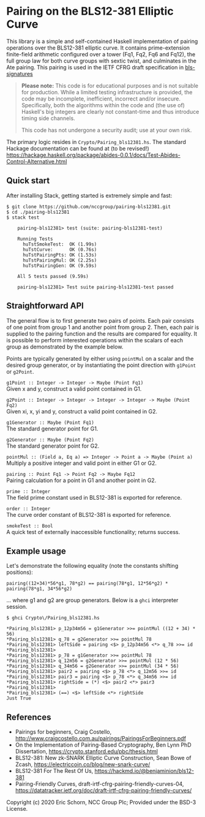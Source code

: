# Pairing on the BLS12-381 Elliptic Curve

This library is a simple and self-contained Haskell implementation of pairing
operations over the BLS12-381 elliptic curve. It contains prime-extension 
finite-field arithmetic configured over a tower (Fq1, Fq2, Fq6 and Fq12), the
full group law for both curve groups with sextic twist, and culminates in the 
Ate pairing. This pairing is used in the IETF CFRG draft specification in
[bls-signatures](https://datatracker.ietf.org/doc/draft-irtf-cfrg-bls-signature/)

> **Please note:** This code is for educational purposes and is not suitable
> for production. While a limited testing infrastructure is provided, the code 
> may be incomplete, inefficient, incorrect and/or insecure. Specifically, 
> both the algorithms within the code and (the use of) Haskell's big integers 
> are clearly not constant-time and thus introduce timing side channels.
>
> This code has not undergone a security audit; use at your own risk.

The primary logic resides in `Crypto/Pairing_bls12381.hs`. The standard
Hackage documentation can be found at (to be revised!)
<https://hackage.haskell.org/package/abides-0.0.1/docs/Test-Abides-Control-Alternative.html>


## Quick start

After installing Stack, getting started is extremely simple and fast:

    $ git clone https://github.com/nccgroup/pairing-bls12381.git
    $ cd ./pairing-bls12381
    $ stack test
    
        pairing-bls12381> test (suite: pairing-bls12381-test)
    
        Running Tests
          huTstSmokeTest:  OK (1.99s)
          huTstCurve:      OK (0.76s)
          huTstPairingPts: OK (1.53s)
          huTstPairingMul: OK (2.25s)
          huTstPairingGen: OK (9.59s)
    
        All 5 tests passed (9.59s)

        pairing-bls12381> Test suite pairing-bls12381-test passed


## Straightforward API

The general flow is to first generate two pairs of points. Each pair consists
of one point from group 1 and another point from group 2. Then, each pair is
supplied to the pairing function and the results are compared for equality. It
is possible to perform interested operations within the scalars of each group
as demonstrated by the example below.

Points are typically generated by either using `pointMul` on a scalar and the
desired group generator, or by instantiating the point direction with 
`g1Point` or `g2Point`.


`g1Point :: Integer -> Integer -> Maybe (Point Fq1)`    
Given x and y, construct a valid point contained in G1.

`g2Point :: Integer -> Integer -> Integer -> Integer -> Maybe (Point Fq2)`    
Given xi, x, yi and y, construct a valid point contained in G2.

`g1Generator :: Maybe (Point Fq1)`    
The standard generator point for G1.

`g2Generator :: Maybe (Point Fq2)`    
The standard generator point for G2.

`pointMul :: (Field a, Eq a) => Integer -> Point a -> Maybe (Point a)`    
Multiply a positive integer and valid point in either G1 or G2.

`pairing :: Point Fq1 -> Point Fq2 -> Maybe Fq12`    
Pairing calculation for a point in G1 and another point in G2.

`prime :: Integer`    
The field prime constant used in BLS12-381 is exported for reference.

`order :: Integer`    
The curve order constant of BLS12-381 is exported for reference.

`smokeTest :: Bool`    
A quick test of externally inaccessible functionality; returns success.


## Example usage

Let's demonstrate the following equality (note the constants shifting positions):

`pairing((12+34)*56*g1, 78*g2) == pairing(78*g1, 12*56*g2) * pairing(78*g1, 34*56*g2)`

... where g1 and g2 are group generators. Below is a `ghci` interpreter session.

    $ ghci Crypto\/Pairing_bls12381.hs
    
    *Pairing_bls12381> p_12p34m56 = g1Generator >>= pointMul ((12 + 34) * 56)
    *Pairing_bls12381> q_78 = g2Generator >>= pointMul 78
    *Pairing_bls12381> leftSide = pairing <$> p_12p34m56 <*> q_78 >>= id
    *Pairing_bls12381>
    *Pairing_bls12381> p_78 = g1Generator >>= pointMul 78
    *Pairing_bls12381> q_12m56 = g2Generator >>= pointMul (12 * 56)
    *Pairing_bls12381> q_34m56 = g2Generator >>= pointMul (34 * 56)
    *Pairing_bls12381> pair2 = pairing <$> p_78 <*> q_12m56 >>= id
    *Pairing_bls12381> pair3 = pairing <$> p_78 <*> q_34m56 >>= id
    *Pairing_bls12381> rightSide = (*) <$> pair2 <*> pair3
    *Pairing_bls12381>
    *Pairing_bls12381> (==) <$> leftSide <*> rightSide
    Just True


## References

* Pairings for beginners, Craig Costello, <http://www.craigcostello.com.au/pairings/PairingsForBeginners.pdf>
* On the Implementation of Pairing-Based Cryptography, Ben Lynn PhD Dissertation, <https://crypto.stanford.edu/pbc/thesis.html>
* BLS12-381: New zk-SNARK Elliptic Curve Construction, Sean Bowe of Zcash, <https://electriccoin.co/blog/new-snark-curve/>
* BLS12-381 For The Rest Of Us, <https://hackmd.io/@benjaminion/bls12-381>
* Pairing-Friendly Curves, draft-irtf-cfrg-pairing-friendly-curves-04, <https://datatracker.ietf.org/doc/draft-irtf-cfrg-pairing-friendly-curves/>

Copyright (c) 2020 Eric Schorn, NCC Group Plc; Provided under the BSD-3 License.
